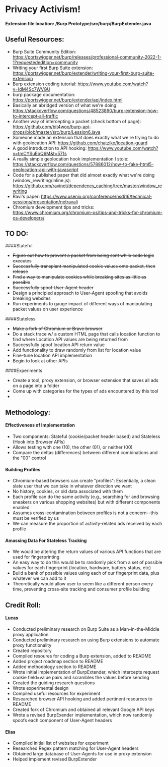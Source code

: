 # Privacy Activism!

#### Extension file location: /Burp Prototype/src/burp/BurpExtender.java

## Useful Resources:
* Burp Suite Community Edition: https://portswigger.net/burp/releases/professional-community-2022-1-1?requestededition=community
* Writing your first Burp Suite extension: https://portswigger.net/burp/extender/writing-your-first-burp-suite-extension
* Burp extension coding tutorial: https://www.youtube.com/watch?v=IdM4Sc7WVGU
* burp package documentation: https://portswigger.net/burp/extender/api/index.html
* Basically an abridged version of what we're doing: https://stackoverflow.com/questions/48523890/burp-extension-how-to-intercept-all-traffic
* Another way of intercepting a packet (check bottom of page): https://github.com/bit4woo/burp-api-drops/blob/master/src/burp/Lession6.java
* Someone made an extension that does exactly what we're trying to do with geolocation API: https://github.com/chatziko/location-guard
* A good introduction to API hooking: https://www.youtube.com/watch?v=tmCYSuEbQ6M&t=571s
* A really simple geolocation hook implementation I stole: https://stackoverflow.com/questions/57886012/how-to-fake-html5-geolocation-api-with-javascript
* Code for a published paper that did almost exactly what we're doing (window_rewriting/inline.js): https://github.com/ravinet/dependency_caching/tree/master/window_rewriting
* Ravi's paper: https://www.usenix.org/conference/nsdi16/technical-sessions/presentation/netravali
* Chromium development tips and tricks: https://www.chromium.org/chromium-os/tips-and-tricks-for-chromium-os-developers/

## TO DO:

####Stateful
* ~~Figure out how to prevent a packet from being sent while code logic executes~~
* ~~Successfully transplant manipulated cookie values onto packet, then release~~
* ~~Find a way to manipulate cookies while breaking sites as little as possible~~
* ~~Successfully spoof User-Agent header~~
* Design a principled approach to User-Agent spoofing that avoids breaking websites
* Run experiments to gauge impact of different ways of manipulating packet values on user experience

####Stateless
* ~~Make a fork of Chromium or Brave browser~~
* Do a stack trace w/ a custom HTML page that calls location function to find where Location API values are being returned from
* Successfully spoof location API return value
* Add functionality to draw randomly from list for location value
* Fine-tune location API implementation
* Begin to look at other APIs

####Experiments
* Create a tool, proxy extension, or browser extension that saves all ads on a page into a folder
* Come up with categories for the types of ads encountered by this tool
* 

## Methodology:

#### Effectiveness of Implementation
* Two components: Stateful (cookie/packet header based) and Stateless (Hook into Browser APIs)
* Allows testing with one (10), the other (01), or neither (00)
* Compare the deltas (differences) between different combinations and the "00" control

#### Building Profiles
* Chromium-based browsers can create "profiles": Essentially, a clean slate user that we can take in whatever direction we want
* No history, cookies, or old data associated with them
* Each profile can do the same activity (e.g., searching for and browsing sneakers on various shopping websites) but with different components enabled
* Assumes cross-contamination between profiles is not a concern--this must be verified by us
* We can measure the proportion of activity-related ads received by each profile

#### Amassing Data For Stateless Tracking
* We would be altering the return values of various API functions that are used for fingerprinting
* An easy way to do this would be to randomly pick from a set of possible values for each fingerprint (location, hardware, battery status, etc)
* Build a bank of possible values using each of our fingerprint data, plus whatever we can add to it
* Theoretically would allow user to seem like a different person every time, preventing cross-site tracking and consumer profile building


## Credit Roll:

#### Lucas
* Conducted preliminary research on Burp Suite as a Man-in-the-Middle proxy application
* Conducted preliminary research on using Burp extensions to automate proxy functionality
* Created repository
* Compiled resoures for coding a Burp extension, added to README
* Added project roadmap section to README
* Added methodology section to README
* Wrote initial implementation of BurpExtender, which intercepts request cookie field=value pairs and scrambles the values before sending
* Created the guiding research questions
* Wrote experimental design
* Compiled useful resources for experiment
* Researched browser API hooking and added pertinent resources to README
* Created fork of Chromium and obtained all relevant Google API keys
* Wrote a revised BurpExender implementation, which now randomly spoofs each component of User-Agent headers

#### Elias
* Compiled initial list of websites for experiment
* Researched Regex pattern matching for User-Agent headers
* Obtained large database of User-Agents for use in proxy extension
* Helped implement revised BurpExtender 
